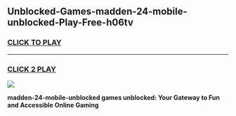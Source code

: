
## Unblocked-Games-madden-24-mobile-unblocked-Play-Free-h06tv
<h3>
<a href="https://premium76.site?title=madden-24-mobile-unblocked&ref=12A">CLICK TO PLAY</a></h3>
<hr>

<h3>
<a href="https://premium76.site?title=madden-24-mobile-unblocked&ref=12A">CLICK 2 PLAY</a>
  
</h3>

<a href="https://premium76.site?title=madden-24-mobile-unblocked&ref=12A"><img src="https://clearcache.store/games.png"></a>


**madden-24-mobile-unblocked games unblocked: Your Gateway to Fun and Accessible Online Gaming**
